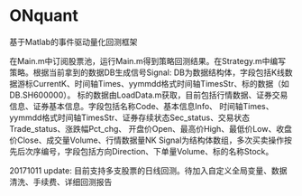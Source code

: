 # ONquant
基于Matlab的事件驱动量化回测框架

在Main.m中订阅股票池，运行Main.m得到策略回测结果。在Strategy.m中编写策略。根据当前拿到的数据DB生成信号Signal:
  DB为数据结构体，字段包括K线数据游标CurrentK、时间轴Times、yymmdd格式时间轴TimesStr、标的数据（如DB.SH600000）。
    标的数据由LoadData.m获取，目前包括行情数据、证券交易信息、证券基本信息。字段包括名称Code、基本信息Info、
      时间轴Times、yymmdd格式时间轴TimesStr、证券存续状态Sec_status、交易状态Trade_status、涨跌幅Pct_chg、
      开盘价Open、最高价High、最低价Low、收盘价Close、成交量Volume、行情数据量NK
  Signal为结构体数组，多次买卖操作按先后次序编号，字段包括方向Direction、下单量Volume、标的名称Stock。

20171011 update:
目前支持多支股票的日线回测。待加入自定义全局变量、数据清洗、手续费、详细回测报告

